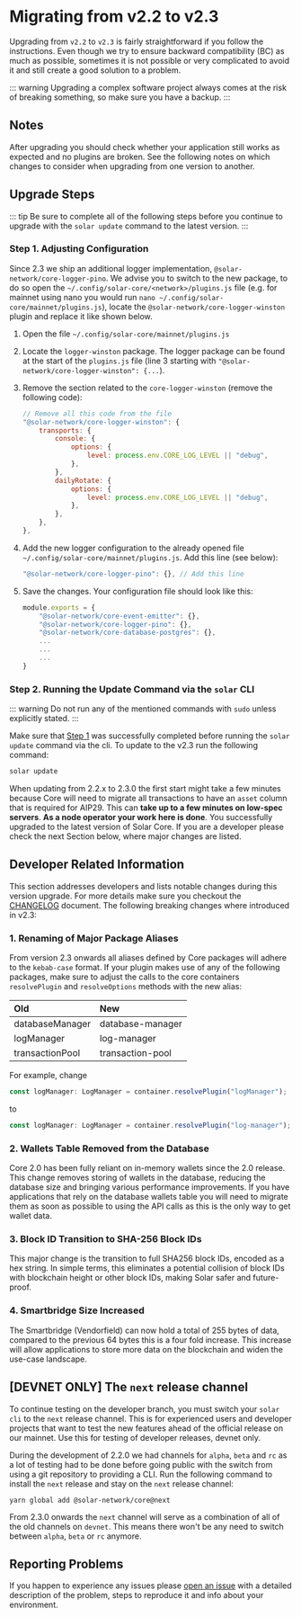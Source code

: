 # Migrating from v2.2 to v2.3

Upgrading from `v2.2` to `v2.3` is fairly straightforward if you follow the instructions. Even though we try to ensure backward compatibility (BC) as much as possible, sometimes it is not possible or very complicated to avoid it and still create a good solution to a problem.

::: warning
Upgrading a complex software project always comes at the risk of breaking something, so make sure you have a backup.
:::

## Notes

After upgrading you should check whether your application still works as expected and no plugins are broken. See the following notes on which changes to consider when upgrading from one version to another.

## Upgrade Steps

::: tip
Be sure to complete all of the following steps before you continue to upgrade with the `solar update` command to the latest version.
:::

### Step 1. Adjusting Configuration

Since 2.3 we ship an additional logger implementation, `@solar-network/core-logger-pino`. We advise you to switch to the new package, to do so open the `~/.config/solar-core/<network>/plugins.js` file (e.g. for mainnet using nano you would run `nano ~/.config/solar-core/mainnet/plugins.js`), locate the `@solar-network/core-logger-winston` plugin and replace it like shown below.

1. Open the file `~/.config/solar-core/mainnet/plugins.js`
2. Locate the `logger-winston` package. The logger package can be found at the start of the `plugins.js` file (line 3 starting with `"@solar-network/core-logger-winston": {...`).
3. Remove the section related to the `core-logger-winston` (remove the following code):

   ```js
   // Remove all this code from the file
   "@solar-network/core-logger-winston": {
       transports: {
           console: {
               options: {
                   level: process.env.CORE_LOG_LEVEL || "debug",
               },
           },
           dailyRotate: {
               options: {
                   level: process.env.CORE_LOG_LEVEL || "debug",
               },
           },
       },
   },
   ```

4. Add the new logger configuration to the already opened file `~/.config/solar-core/mainnet/plugins.js`. Add this line (see below):

   ```js
   "@solar-network/core-logger-pino": {}, // Add this line
   ```

5. Save the changes. Your configuration file should look like this:

   ```js
   module.exports = {
       "@solar-network/core-event-emitter": {},
       "@solar-network/core-logger-pino": {},
       "@solar-network/core-database-postgres": {},
       ...
       ...
       ...
   }
   ```

### Step 2. Running the Update Command via the `solar` CLI

::: warning
Do not run any of the mentioned commands with `sudo` unless explicitly stated.
:::

Make sure that [Step 1](https://docs.solar.network/releases/v2.3/migrating_2.2_2.3.html#step-1-adjusting-configuration-new-logger-package) was successfully completed before running the `solar update` command via the cli.
To update to the v2.3 run the following command:

```bash
solar update
```

When updating from 2.2.x to 2.3.0 the first start might take a few minutes because Core will need to migrate all transactions to have an `asset` column that is required for AIP29. This can **take up to a few minutes on low-spec servers**.
**As a node operator your work here is done**. You successfully upgraded to the latest version of Solar Core. If you are a developer please check the next Section below, where major changes are listed.

## Developer Related Information

This section addresses developers and lists notable changes during this version upgrade. For more details make sure you checkout the [CHANGELOG]( https://github.com/solar-network/solar-core/blob/master/CHANGELOG.md) document. The following breaking changes where introduced in v2.3:

### 1. Renaming of Major Package Aliases

From version 2.3 onwards all aliases defined by Core packages will adhere to the `kebab-case` format. If your plugin makes use of any of the following packages, make sure to adjust the calls to the core containers `resolvePlugin` and `resolveOptions` methods with the new alias:

| Old             | New              |
| :-------------- | :--------------- |
| databaseManager | database-manager |
| logManager      | log-manager      |
| transactionPool | transaction-pool |

For example, change

```ts
const logManager: LogManager = container.resolvePlugin("logManager");
```

to

```ts
const logManager: LogManager = container.resolvePlugin("log-manager");
```

### 2. Wallets Table Removed from the Database

Core 2.0 has been fully reliant on in-memory wallets since the 2.0 release. This change removes storing of wallets in the database, reducing the database size and bringing various performance improvements. If you have applications that rely on the database wallets table you will need to migrate them as soon as possible to using the API calls as this is the only way to get wallet data.

### 3. Block ID Transition to SHA-256 Block IDs

This major change is the transition to full SHA256 block IDs, encoded as a hex string. In simple terms, this eliminates a potential collision of block IDs with blockchain height or other block IDs, making Solar safer and future-proof.

### 4. Smartbridge Size Increased

The Smartbridge (Vendorfield) can now hold a total of 255 bytes of data, compared to the previous 64 bytes this is a four fold increase. This increase will allow applications to store more data on the blockchain and widen the use-case landscape.

## [DEVNET ONLY] The `next` release channel

To continue testing on the developer branch, you must switch your `solar cli` to the `next` release channel. This is for experienced users and developer projects that want to test the new features ahead of the official release on our mainnet. Use this for testing of developer releases, devnet only.

During the development of 2.2.0 we had channels for `alpha`, `beta` and `rc` as a lot of testing had to be done before going public with the switch from using a git repository to providing a CLI. Run the following command to install the `next` release and stay on the `next` release channel:

```shell
yarn global add @solar-network/core@next
```

From 2.3.0 onwards the `next` channel will serve as a combination of all of the old channels on `devnet`. This means there won't be any need to switch between `alpha`, `beta` or `rc` anymore.

## Reporting Problems

If you happen to experience any issues please [open an issue](https://github.com/solar-network/solar-core/issues/new?template=Bug_report.md) with a detailed description of the problem, steps to reproduce it and info about your environment.
